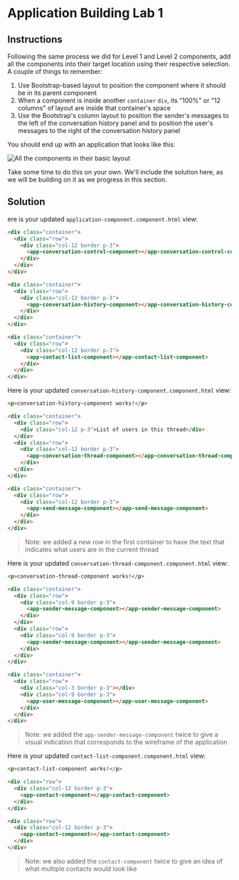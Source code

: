 # Application Building Lab 1

## Instructions

Following the same process we did for Level 1 and Level 2 components, add all
the components into their target location using their respective selection. A
couple of things to remember:

1. Use Bootstrap-based layout to position the component where it should be in
   its parent component
2. When a component is inside another `container` `div`, its "100%" or "12
   columns" of layout are inside that container's space
3. Use the Bootstrap's column layout to position the sender's messages to the
   left of the conversation history panel and to position the user's messages to
   the right of the conversation history panel

You should end up with an application that looks like this:

![All the components in their basic layout](https://curriculum-content.s3.amazonaws.com/java-mod-8/ng-messaging-full-component-layout.png)

Take some time to do this on your own. We'll include the solution here, as we
will be building on it as we progress in this section.

## Solution

ere is your updated `application-component.component.html` view:

```html
<div class="container">
  <div class="row">
    <div class="col-12 border p-3">
      <app-conversation-control-component></app-conversation-control-component>
    </div>
  </div>
</div>

<div class="container">
  <div class="row">
    <div class="col-12 border p-3">
      <app-conversation-history-component></app-conversation-history-component>
    </div>
  </div>
</div>

<div class="container">
  <div class="row">
    <div class="col-12 border p-3">
      <app-contact-list-component></app-contact-list-component>
    </div>
  </div>
</div>
```

Here is your updated `conversation-history-component.component.html` view:

```html
<p>conversation-history-component works!</p>

<div class="container">
  <div class="row">
    <div class="col-12 p-3">List of users in this thread</div>
  </div>
  <div class="row">
    <div class="col-12 border p-3">
      <app-conversation-thread-component></app-conversation-thread-component>
    </div>
  </div>
</div>

<div class="container">
  <div class="row">
    <div class="col-12 border p-3">
      <app-send-message-component></app-send-message-component>
    </div>
  </div>
</div>
```

> Note: we added a new row in the first container to have the text that
> indicates what users are in the current thread

Here is your updated `conversation-thread-component.component.html` view:

```html
<p>conversation-thread-component works!</p>

<div class="container">
  <div class="row">
    <div class="col-9 border p-3">
      <app-sender-message-component></app-sender-message-component>
    </div>
  </div>
  <div class="row">
    <div class="col-9 border p-3">
      <app-sender-message-component></app-sender-message-component>
    </div>
  </div>
</div>

<div class="container">
  <div class="row">
    <div class="col-3 border p-3"></div>
    <div class="col-9 border p-3">
      <app-user-message-component></app-user-message-component>
    </div>
  </div>
</div>
```

> Note: we added the `app-sender-message-component` twice to give a visual
> indication that corresponds to the wireframe of the application

Here is your updated `contact-list-component.component.html` view:

```html
<p>contact-list-component works!</p>

<div class="row">
  <div class="col-12 border p-3">
    <app-contact-component></app-contact-component>
  </div>
</div>

<div class="row">
  <div class="col-12 border p-3">
    <app-contact-component></app-contact-component>
  </div>
</div>
```

> Note: we also added the `contact-component` twice to give an idea of what
> multiple contacts would look like
